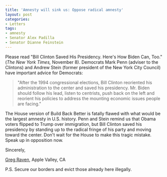 ```yaml
---
title: 'Amnesty will sink us: Oppose radical amnesty'
layout: post
categories:
- Letters
tags:
- amnesty
- Senator Alex Padilla
- Senator Dianne Feinstein
---
```


Please read "Bill Clinton Saved His Presidency. Here's How Biden Can, Too." (*The New York Times,* November 8). Democrats Mark Penn (adviser to the Clintons) and Andrew Stein (former president of the New York City Council) have important advice for Democrats:

> "After the 1994 congressional elections, Bill Clinton reoriented his administration to the center and saved his presidency. Mr. Biden should follow his lead, listen to centrists, push back on the left and reorient his policies to address the mounting economic issues people are facing."

The House version of Build Back Better is fatally flawed with what would be the largest amnesty in U.S. history. Penn and Stein remind us that Obama voters flipped to Trump over immigration, but Bill Clinton saved his presidency by standing up to the radical fringe of his party and moving toward the center. Don't wait for the House to make this tragic mistake. Speak up in opposition now.

Sincerely,

[Greg Raven](https://www.gregraven.org/), Apple Valley, CA

P.S. Secure our borders and evict those already here illegally.